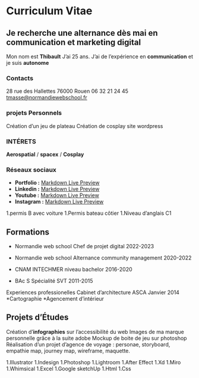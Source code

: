  # Curriculum Vitae
 ## Je recherche une alternance dès mai en communication et marketing digital

Mon nom est **Thibault** J’ai 25 ans.
J’ai de l’expérience en
**communication** et je
suis **autonome**

 ### Contacts
28 rue des Hallettes 76000 Rouen
06 32 21 24 45
tmasse@normandiewebschool.fr

 ### projets Personnels
Création d’un jeu de plateau
Création de cosplay
site wordpress

 ### INTÉRETS
**Aerospatial** / **spacex** / **Cosplay**

### Réseaux sociaux
* **Portfolio :** [Markdown Live Preview](https://tmasse.myportfolio.com)
* **Linkedin :** [Markdown Live Preview](https://www.linkedin.com/in/thibault-masse-4b59a11b/)
* **Youtube :** [Markdown Live Preview](https://urlz.fr/fvBU)
* **Instagram :** [Markdown Live Preview](https://urlz.fr/fvBY)

1.permis B avec voiture
1.Permis bateau côtier
1.Niveau d’anglais C1

 ## Formations
* Normandie web school
Chef de projet digital
2022-2023

* Normandie web school
Alternance community management
2020-2022

* CNAM INTECHMER
niveau bachelor
2016-2020

* BAc S
Spécialité SVT
2011-2015

Experiences professionelles
Cabinet d’architecture ASCA
Janvier 2014
*Cartographie
*Agencement d’intérieur

 ## Projets d’Études
Création d’**infographies** sur l’accessibilité du web
Images de ma marque personnelle grâce à la suite adobe
Mockup de boite de jeu sur photoshop
Réalisation d’un projet d’agence de voyage :
personae, storyboard, empathie map,
journey map, wireframe, maquette.

1.Illustrator
1.Indesign
1.Photoshop
1.Lightroom
1.After Effect
1.Xd
1.Miro
1.Whimsical
1.Excel
1.Google sketchUp
1.Html
1.Css
